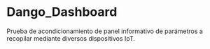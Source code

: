 # Dango_Dashboard
Prueba de acondicionamiento de panel informativo de parámetros a recopilar mediante diversos dispositivos IoT.
